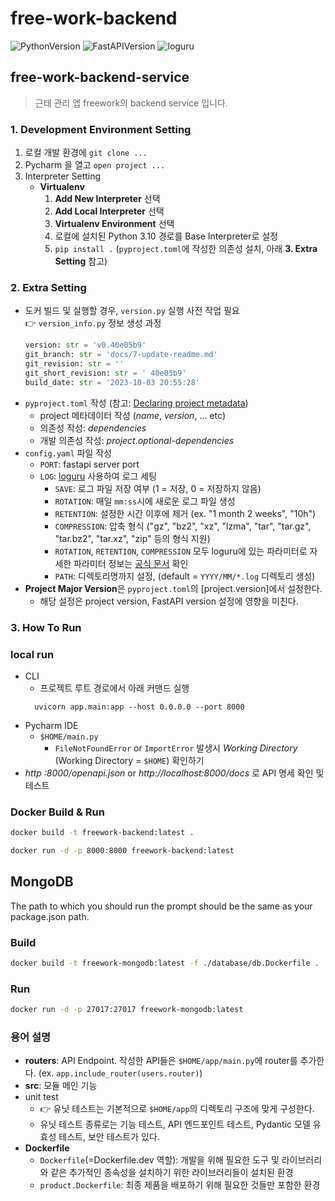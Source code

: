 # free-work-backend

![PythonVersion](https://img.shields.io/badge/python-3.9.13-blue)
![FastAPIVersion](https://img.shields.io/badge/fastapi-0.103.1-yellowgreen)
![loguru](https://img.shields.io/badge/loguru-0.7.1-orange)

## free-work-backend-service

> 근태 관리 앱 freework의 backend service 입니다.


###  1. Development Environment Setting
1. 로컬 개발 환경에 `git clone ...` 
2. Pycharm 을 열고 `open project ...`
3. Interpreter Setting
   - **Virtualenv**
     1. **Add New Interpreter** 선택
     2. **Add Local Interpreter** 선택
     3. **Virtualenv Environment** 선택 
     4. 로컬에 설치된 Python 3.10 경로를 Base Interpreter로 설정
     5. `pip install .` (`pyproject.toml`에 작성한 의존성 설치, 아래 **3. Extra Setting** 참고)

###  2. Extra Setting
- 도커 빌드 및 실행할 경우, `version.py` 실행 사전 작업 필요    
  👉 `version_info.py` 정보 생성 과정
  ```python
  version: str = 'v0.40e05b9'
  git_branch: str = 'docs/7-update-readme.md'
  git_revision: str = ''
  git_short_revision: str = ' 40e05b9'
  build_date: str = '2023-10-03 20:55:28'
  ```
- `pyproject.toml` 작성 (참고: [Declaring project metadata](https://packaging.python.org/en/latest/specifications/declaring-project-metadata/))
   - project 메타데이터 작성 (_name_, _version_, ... etc)
   - 의존성 작성: _dependencies_
   - 개발 의존성 작성: _project.optional-dependencies_
- `config.yaml` 파일 작성
  - `PORT`: fastapi server port
  - `LOG`: [loguru](https://github.com/Delgan/loguru) 사용하여 로그 세팅
    - `SAVE`: 로그 파일 저장 여부 (1 = 저장, 0 = 저장하지 않음)
    - `ROTATION`: 매일 `mm:ss`시에 새로운 로그 파일 생성
    - `RETENTION`: 설정한 시간 이후에 제거 (ex. "1 month 2 weeks", "10h")
    - `COMPRESSION`: 압축 형식 ("gz", "bz2", "xz", "lzma", "tar", "tar.gz", "tar.bz2", "tar.xz", "zip" 등의 형식 지원)
    - `ROTATION`, `RETENTION`, `COMPRESSION` 모두 loguru에 있는 파라미터로 자세한 파라미터 정보는 [공식 문서](https://loguru.readthedocs.io/en/stable/api/logger.html#file:~:text=See%20datetime.datetime-,The%20time%20formatting,-To%20use%20your) 확인
    - `PATH`: 디렉토리명까지 설정, (default = `YYYY/MM/*.log` 디렉토리 생성)
- **Project Major Version**은 `pyproject.toml`의 [project.version]에서 설정한다.
  - 해당 설정은 project version, FastAPI version 설정에 영향을 미친다.


### 3. How To Run
### local run
  - CLI  
    - 프로젝트 루트 경로에서 아래 커맨드 실행
    ```shell
      uvicorn app.main:app --host 0.0.0.0 --port 8000
    ```
  - Pycharm IDE
    - `$HOME/main.py`
      - `FileNotFoundError` or `ImportError` 발생시 _Working Directory_ (Working Directory = `$HOME`) 확인하기
  - _http :8000/openapi.json_ or _http://localhost:8000/docs_ 로 API 명세 확인 및 테스트

### Docker Build & Run
```bash
docker build -t freework-backend:latest .
```

```bash
docker run -d -p 8000:8000 freework-backend:latest
```

## MongoDB
The path to which you should run the prompt should be the same as your package.json path.

### Build
```bash
docker build -t freework-mongodb:latest -f ./database/db.Dockerfile .
```

### Run
```bash
docker run -d -p 27017:27017 freework-mongodb:latest
```

### 용어 설명

- **routers**: API Endpoint. 작성한 API들은 `$HOME/app/main.py`에 router를 추가한다. (ex. `app.include_router(users.router)`)
- **src**: 모듈 메인 기능
- unit test
  - 👉 유닛 테스트는 기본적으로 `$HOME/app`의 디렉토리 구조에 맞게 구성한다.
  - 유닛 테스트 종류로는 기능 테스트, API 엔드포인트 테스트, Pydantic 모델 유효성 테스트, 보안 테스트가 있다.
- **Dockerfile**
  - `Dockerfile`(=Dockerfile.dev 역할): 개발을 위해 필요한 도구 및 라이브러리와 같은 추가적인 종속성을 설치하기 위한 라이브러리들이 설치된 환경
  - `product.Dockerfile`: 최종 제품을 배포하기 위해 필요한 것들만 포함한 환경
